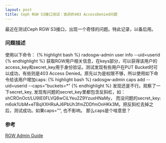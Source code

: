 ```yaml
---
layout: post
title: Ceph RGW S3接口测试：诡异的403 AccessDenied问题
---
```


最近在测试Ceph RGW S3接口，出现一个奇怪的问题。特此记录，以备后用。

### 问题描述
使用以下命令：
{% highlight bash %}
radosgw-admin user info --uid=userid
{% endhighlight %}
获取RGW用户相关信息，在keys部分，可以获得该用户的access_key和secret_key用于身份验证。测试发现有些用户在PUT Bucket时可以成功，有些则是403 Access Denied。原先以为是权限不够，所以使用如下命令给该用户增加caps:
{% highlight bash %}
radosgw-admin caps add --uid=userid --caps="buckets=*"
{% endhighlight %}
发现还是不行。观察了一下secret_key, 发现有问题的secret_key里都包含反斜杠，如： shCROnOct\/LU9IE0FLVQ8wCiLYeu2Z9YzuxHNaMy， 而没问题的secret_key: m6ok1UbM+eTBqXXHRsAJ6PbUh3fmZDDfmOnHKk3M。把反斜杠去掉之后，测试成功。如果caps="", 也不影响。 那么caps是个啥意思？


### 参考
[RGW Admin Guide](http://docs.ceph.com/docs/master/radosgw/admin/)

